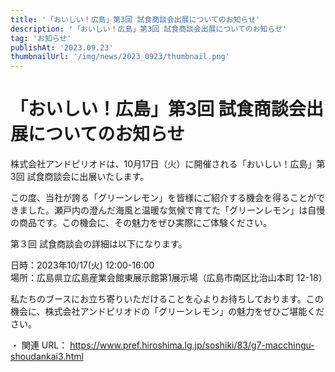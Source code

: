 ```yaml
---
title: '「おいしい！広島」第3回 試食商談会出展についてのお知らせ'
description: '「おいしい！広島」第3回 試食商談会出展についてのお知らせ'
tag: 'お知らせ'
publishAt: '2023.09.23'
thumbnailUrl: '/img/news/2023_0923/thumbnail.png'
---
```


# 「おいしい！広島」第3回 試食商談会出展についてのお知らせ

株式会社アンドピリオドは、10月17日（火）に開催される「おいしい！広島」第3回 試食商談会に出展いたします。

この度、当社が誇る「グリーンレモン」を皆様にご紹介する機会を得ることができました。瀬戸内の澄んだ海風と温暖な気候で育てた「グリーンレモン」は自慢の商品です。この機会に、その魅力をぜひ実際にご体験ください。

第３回 試食商談会の詳細は以下になります。

日時：2023年10/17(火) 12:00-16:00  
場所：広島県立広島産業会館東展示館第1展示場（広島市南区比治山本町 12-18）

私たちのブースにお立ち寄りいただけることを心よりお待ちしております。この機会に、株式会社アンドピリオドの「グリーンレモン」の魅力をぜひご堪能ください。

・ 関連 URL： https://www.pref.hiroshima.lg.jp/soshiki/83/g7-macchingu-shoudankai3.html
